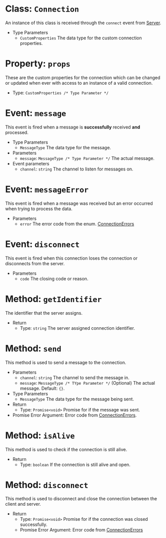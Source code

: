 # Class: `Connection`

An instance of this class is received through the `connect` event from [Server](./3-Server.md).

- Type Parameters
  - `CustomProperties` The data type for the custom connection properties.

# Property: `props`

These are the custom properties for the connection which can be changed or updated when ever with access to an instance of a valid connection.

- Type: `CustomProperties /* Type Parameter */`

# Event: `message`

This event is fired when a message is **successfully** received **and** processed.

- Type Parameters
  - `MessageType` The data type for the message.
- Parameters
  - `message`: `MessageType /* Type Parameter */` The actual message.
- Event parameters
  - `channel`: `string` The channel to listen for messages on.

# Event: `messageError`

This event is fired when a message was received but an error occurred when trying to process the data.

- Parameters
  - `error` The error code from the enum. [ConnectionErrors](./6-ConnectionErrors.md)

# Event: `disconnect`

This event is fired when this connection loses the connection or disconnects from the server.

- Parameters
  - `code` The closing code or reason.

# Method: `getIdentifier`

The identifier that the server assigns.

- Return
  - Type: `string` The server assigned connection identifier.

# Method: `send`

This method is used to send a message to the connection.

- Parameters
  - `channel`: `string` The channel to send the message in.
  - `message`: `MessageType /* TYpe Parameter */` (Optional) The actual message. Default: `{}`.
- Type Parameters
  - `MessageType` The data type for the message being sent.
- Return
  - Type: `Promise<void>` Promise for if the message was sent.
- Promise Error Argument: Error code from [ConnectionErrors](./6-ConnectionErrors.md).

# Method: `isAlive`

This method is used to check if the connection is still alive.

- Return
  - Type: `boolean` If the connection is still alive and open.

# Method: `disconnect`

This method is used to disconnect and close the connection between the client and server.

- Return
  - Type: `Promise<void>` Promise for if the connection was closed successfully.
  - Promise Error Argument: Error code from [ConnectionErrors](./6-ConnectionErrors.md)
